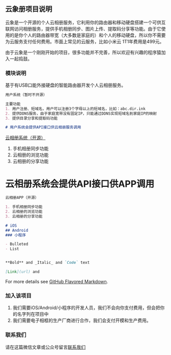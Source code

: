 ## 云象册项目说明

云象是一个开源的个人云相册服务，它利用你的路由器和移动硬盘搭建一个可供互联网访问相册服务，提供手机相册同步、图片上传、提取码分享等功能。由于它使用的是你个人的路由器带宽（大多数是家庭的）和个人的移动硬盘，所以你不需要为云服务支付任何费用。市面上常见的云服务，比如小米云 1T1年费用是499元。

由于云象是一个刚刚开始的项目，很多功能并不完善，所以欢迎有兴趣的程序猿加入一起捣鼓。



### 模块说明

基于有USB口能外接硬盘的智能路由器开发个人云相册服务。

```markdown
用户系统（暂时不开源）

主要功能
1. 用户注册、短域名，用户可以注册3个字母以上的短域名，比如：abc.dir.ink
2. 提供DDNS服务，由于家庭宽带没有固定IP，只能通过DDNS实现短域名到家庭IP的映射
3. 提供目录分享和提取码功能

# 用户系统会提供API接口供云相册服务调用
```


[云相册系统（开源）](https://github.com/brightman/dumbo/blob/master/client/readme.md?raw=true)

1. 手机相册同步功能
2. 云相册的浏览功能
3. 云相册的分享功能



# 云相册系统会提供API接口供APP调用


```markdown
云相册APP（开源）

1. 手机相册同步功能
2. 云相册的浏览功能
3. 云相册的分享功能

# iOS
## Android
### 小程序

- Bulleted
- List


**Bold** and _Italic_ and `Code` text

[Link](url) and 

```

For more details see [GitHub Flavored Markdown](https://guides.github.com/features/mastering-markdown/).

### 加入该项目

1. 我们需要iOS/Android/小程序的开发人员，我们不会向你支付费用，但会把你的名字列在项目中
2. 我们需要电子相框的生产厂商进行合作，我们会支付开模和生产费用。

### 联系我们

请在这篇微信文章或公众号留言[联系我们](https://mp.weixin.qq.com/s/Sq57dbQnC8IxvhaDSclXIQ)
